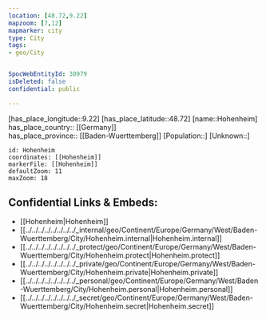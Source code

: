 ```yaml
---
location: [48.72,9.22] 
mapzoom: [7,12] 
mapmarker: city 
type: City
tags:
- geo/City


SpocWebEntityId: 30979
isDeleted: false
confidential: public

---
```

[has_place_longitude::9.22] 
[has_place_latitude::48.72] 
[name::Hohenheim] 
has_place_country:: [[Germany]]  
has_place_province:: [[Baden-Wuerttemberg]] 
[Population::] 
[Unknown::] 


```leaflet
id: Hohenheim
coordinates: [[Hohenheim]] 
markerFile: [[Hohenheim]] 
defaultZoom: 11 
maxZoom: 18
```


## Confidential Links & Embeds: 
- [[Hohenheim|Hohenheim]]  
- [[../../../../../../../../_internal/geo/Continent/Europe/Germany/West/Baden-Wuerttemberg/City/Hohenheim.internal|Hohenheim.internal]] 
- [[../../../../../../../../_protect/geo/Continent/Europe/Germany/West/Baden-Wuerttemberg/City/Hohenheim.protect|Hohenheim.protect]] 
- [[../../../../../../../../_private/geo/Continent/Europe/Germany/West/Baden-Wuerttemberg/City/Hohenheim.private|Hohenheim.private]] 
- [[../../../../../../../../_personal/geo/Continent/Europe/Germany/West/Baden-Wuerttemberg/City/Hohenheim.personal|Hohenheim.personal]] 
- [[../../../../../../../../_secret/geo/Continent/Europe/Germany/West/Baden-Wuerttemberg/City/Hohenheim.secret|Hohenheim.secret]] 
